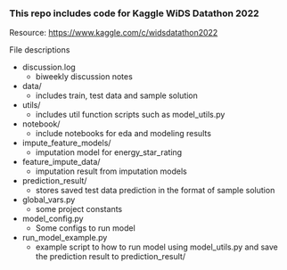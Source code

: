 ### This repo includes code for Kaggle WiDS Datathon 2022

Resource: https://www.kaggle.com/c/widsdatathon2022


File descriptions
- discussion.log
  - biweekly discussion notes
- data/
  - includes train, test data and sample solution
- utils/
  - includes util function scripts such as model_utils.py
- notebook/
  - include notebooks for eda and modeling results
- impute_feature_models/
  - imputation model for energy_star_rating
- feature_impute_data/
  - imputation result from imputation models
- prediction_result/
  - stores saved test data prediction in the format of sample solution 
- global_vars.py
  - some project constants
- model_config.py
  - Some configs to run model
- run_model_example.py
  - example script to how to run model using model_utils.py and save the prediction result to prediction_result/
